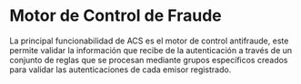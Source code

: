 # Motor de Control de Fraude

La principal funcionabilidad de ACS es el motor de control antifraude, este permite validar la información que recibe de la autenticación a través de un conjunto de reglas que se procesan mediante grupos específicos creados para validar las autenticaciones de cada emisor registrado.